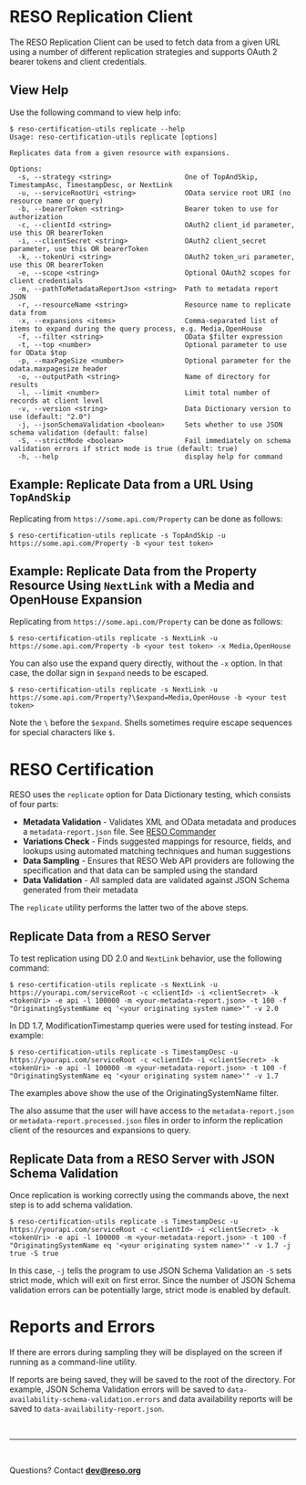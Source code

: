 # RESO Replication Client
The RESO Replication Client can be used to fetch data from a given URL using a number of different replication strategies and supports OAuth 2 bearer tokens and client credentials.

## View Help
Use the following command to view help info:

```
$ reso-certification-utils replicate --help
Usage: reso-certification-utils replicate [options]

Replicates data from a given resource with expansions.

Options:
  -s, --strategy <string>                  One of TopAndSkip, TimestampAsc, TimestampDesc, or NextLink
  -u, --serviceRootUri <string>            OData service root URI (no resource name or query)
  -b, --bearerToken <string>               Bearer token to use for authorization
  -c, --clientId <string>                  OAuth2 client_id parameter, use this OR bearerToken
  -i, --clientSecret <string>              OAuth2 client_secret parameter, use this OR bearerToken
  -k, --tokenUri <string>                  OAuth2 token_uri parameter, use this OR bearerToken
  -e, --scope <string>                     Optional OAuth2 scopes for client credentials
  -m, --pathToMetadataReportJson <string>  Path to metadata report JSON
  -r, --resourceName <string>              Resource name to replicate data from
  -x, --expansions <items>                 Comma-separated list of items to expand during the query process, e.g. Media,OpenHouse
  -f, --filter <string>                    OData $filter expression
  -t, --top <number>                       Optional parameter to use for OData $top
  -p, --maxPageSize <number>               Optional parameter for the odata.maxpagesize header
  -o, --outputPath <string>                Name of directory for results
  -l, --limit <number>                     Limit total number of records at client level
  -v, --version <string>                   Data Dictionary version to use (default: "2.0")
  -j, --jsonSchemaValidation <boolean>     Sets whether to use JSON schema validation (default: false)
  -S, --strictMode <boolean>               Fail immediately on schema validation errors if strict mode is true (default: true)
  -h, --help                               display help for command
```

## Example: Replicate Data from a URL Using `TopAndSkip`
Replicating from `https://some.api.com/Property` can be done as follows:
```
$ reso-certification-utils replicate -s TopAndSkip -u https://some.api.com/Property -b <your test token>
```

## Example: Replicate Data from the Property Resource Using `NextLink` with a Media and OpenHouse Expansion
Replicating from `https://some.api.com/Property` can be done as follows:
```
$ reso-certification-utils replicate -s NextLink -u https://some.api.com/Property -b <your test token> -x Media,OpenHouse
```

You can also use the expand query directly, without the `-x` option. In that case, the dollar sign in `$expand` needs to be escaped.
```
$ reso-certification-utils replicate -s NextLink -u https://some.api.com/Property?\$expand=Media,OpenHouse -b <your test token>
```
Note the `\` before the `$expand`. Shells sometimes require escape sequences for special characters like `$`.


# RESO Certification

RESO uses the `replicate` option for Data Dictionary testing, which consists of four parts:

* **Metadata Validation** - Validates XML and OData metadata and produces a `metadata-report.json` file. See [RESO Commander](https://commander.reso.org)
* **Variations Check** - Finds suggested mappings for resource, fields, and lookups using automated matching techniques and human suggestions
* **Data Sampling** - Ensures that RESO Web API providers are following the specification and that data can be sampled using the standard
* **Data Validation** - All sampled data are validated against JSON Schema generated from their metadata


The `replicate` utility performs the latter two of the above steps. 

## Replicate Data from a RESO Server

To test replication using DD 2.0 and `NextLink` behavior, use the following command:

```
$ reso-certification-utils replicate -s NextLink -u https://yourapi.com/serviceRoot -c <clientId> -i <clientSecret> -k <tokenUri> -e api -l 100000 -m <your-metadata-report.json> -t 100 -f "OriginatingSystemName eq '<your originating system name>'" -v 2.0
```

In DD 1.7, ModificationTimestamp queries were used for testing instead. For example:

```
$ reso-certification-utils replicate -s TimestampDesc -u https://yourapi.com/serviceRoot -c <clientId> -i <clientSecret> -k <tokenUri> -e api -l 100000 -m <your-metadata-report.json> -t 100 -f "OriginatingSystemName eq '<your originating system name>'" -v 1.7
```

The examples above show the use of the OriginatingSystemName filter. 

The also assume that the user will have access to the `metadata-report.json` or `metadata-report.processed.json` files in order to inform the replication client of the resources and expansions to query.

## Replicate Data from a RESO Server with JSON Schema Validation
Once replication is working correctly using the commands above, the next step is to add schema validation. 

```
$ reso-certification-utils replicate -s TimestampDesc -u https://yourapi.com/serviceRoot -c <clientId> -i <clientSecret> -k <tokenUri> -e api -l 100000 -m <your-metadata-report.json> -t 100 -f "OriginatingSystemName eq '<your originating system name>'" -v 1.7 -j true -S true
```

In this case, `-j` tells the program to use JSON Schema Validation an `-S` sets strict mode, which will exit on first error. Since the number of JSON Schema validation errors can be potentially large, strict mode is enabled by default.

# Reports and Errors
If there are errors during sampling they will be displayed on the screen if running as a command-line utility. 

If reports are being saved, they will be saved to the root of the directory. For example, JSON Schema Validation errors will be saved to `data-availability-schema-validation.errors` and data availability reports will be saved to `data-availability-report.json`.

<br />

---
<br />

Questions? Contact [**dev@reso.org**](mailto:dev@reso.org)
